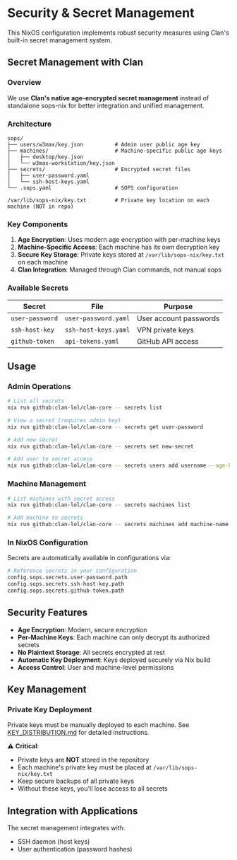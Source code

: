 # Security & Secret Management

This NixOS configuration implements robust security measures using Clan's
built-in secret management system.

## Secret Management with Clan

### Overview

We use **Clan's native age-encrypted secret management** instead of standalone
sops-nix for better integration and unified management.

### Architecture

```
sops/
├── users/w3max/key.json          # Admin user public age key
├── machines/                     # Machine-specific public age keys
│   ├── desktop/key.json
│   └── w3max-workstation/key.json
├── secrets/                      # Encrypted secret files
│   ├── user-password.yaml
│   └── ssh-host-keys.yaml
└── .sops.yaml                    # SOPS configuration

/var/lib/sops-nix/key.txt         # Private key location on each machine (NOT in repo)
```

### Key Components

1. **Age Encryption**: Uses modern age encryption with per-machine keys
2. **Machine-Specific Access**: Each machine has its own decryption key
3. **Secure Key Storage**: Private keys stored at `/var/lib/sops-nix/key.txt` on
   each machine
4. **Clan Integration**: Managed through Clan commands, not manual sops

### Available Secrets

| Secret          | File                 | Purpose                |
| --------------- | -------------------- | ---------------------- |
| `user-password` | `user-password.yaml` | User account passwords |
| `ssh-host-key`  | `ssh-host-keys.yaml` | VPN private keys       |
| `github-token`  | `api-tokens.yaml`    | GitHub API access      |

## Usage

### Admin Operations

```bash
# List all secrets
nix run github:clan-lol/clan-core -- secrets list

# View a secret (requires admin key)
nix run github:clan-lol/clan-core -- secrets get user-password

# Add new secret
nix run github:clan-lol/clan-core -- secrets set new-secret

# Add user to secret access
nix run github:clan-lol/clan-core -- secrets users add username --age-key <public-key>
```

### Machine Management

```bash
# List machines with secret access
nix run github:clan-lol/clan-core -- secrets machines list

# Add machine to secrets
nix run github:clan-lol/clan-core -- secrets machines add machine-name <age-public-key>
```

### In NixOS Configuration

Secrets are automatically available in configurations via:

```nix
# Reference secrets in your configuration
config.sops.secrets.user-password.path
config.sops.secrets.ssh-host-key.path
config.sops.secrets.github-token.path
```

## Security Features

- **Age Encryption**: Modern, secure encryption
- **Per-Machine Keys**: Each machine can only decrypt its authorized secrets
- **No Plaintext Storage**: All secrets encrypted at rest
- **Automatic Key Deployment**: Keys deployed securely via Nix build
- **Access Control**: User and machine-level permissions

## Key Management

### Private Key Deployment

Private keys must be manually deployed to each machine. See
[KEY_DISTRIBUTION.md](./KEY_DISTRIBUTION.md) for detailed instructions.

⚠️ **Critical**:

- Private keys are **NOT** stored in the repository
- Each machine's private key must be placed at `/var/lib/sops-nix/key.txt`
- Keep secure backups of all private keys
- Without these keys, you'll lose access to all secrets

## Integration with Applications

The secret management integrates with:

- SSH daemon (host keys)
- User authentication (password hashes)
